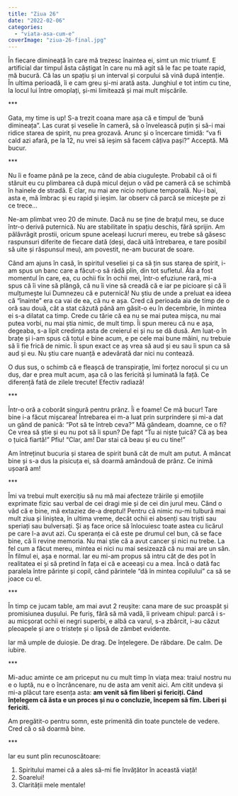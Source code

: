 ```yaml
---
title: "Ziua 26"
date: "2022-02-06"
categories: 
  - "viata-asa-cum-e"
coverImage: "ziua-26-final.jpg"
---
```


În fiecare dimineață în care mă trezesc înaintea ei, simt un mic triumf. E artificial dar timpul ăsta câștigat în care nu mă agit să le fac pe toate rapid, mă bucură. Că las un spațiu și un interval și corpului să vină după intenție. În ultima perioadă, îi e cam greu și-mi arată asta. Junghiul e tot intim cu tine, la locul lui între omoplați, și-mi limitează și mai mult mișcările.

\*\*\*

Gata, my time is up! S-a trezit coana mare așa că e timpul de ‘bună dimineața”. Las curat și veselie în cameră, să o învelească puțin și să-i mai ridice starea de spirit, nu prea grozavă. Arunc și o încercare timidă: “va fi cald azi afară, pe la 12, nu vrei să ieșim să facem câțiva pași?” Acceptă. Mă bucur.

\*\*\*

Nu îi e foame până pe la zece, când de abia ciugulește. Probabil că oi fi stăruit eu cu plimbarea că după micul dejun o văd pe cameră că se schimbă în hainele de stradă. E clar, nu mai are nicio noțiune temporală. Nu-i bai, asta e, mă îmbrac și eu rapid și ieșim. Iar observ că parcă se micește pe zi ce trece...

Ne-am plimbat vreo 20 de minute. Dacă nu se ține de brațul meu, se duce într-o derivă puternică. Nu are stabilitate în spațiu deschis, fără sprijin. Am pălăvrăgit prostii, oricum spune aceleași lucruri mereu, eu trebe să găsesc raspunsuri diferite de fiecare dată (deși, dacă uită întrebarea, e tare posibil să uite și răspunsul meu), am povestit, ne-am bucurat de soare.

Când am ajuns în casă, în spiritul veseliei și ca să țin sus starea de spirit, i-am spus un banc care a făcut-o să râdă plin, din tot sufletul. Ăla a fost momentul în care, ea, cu ochii fix în ochii mei, într-o efuziune rară, mi-a spus că îi vine să plângă, că nu îi vine să creadă că e iar pe picioare și că îi mulțumește lui Dumnezeu că e puternică! Nu știu de unde a preluat ea ideea că “înainte” era ca vai de ea, că nu e așa. Cred că perioada aia de timp de o oră sau două, cât a stat căzută până am găsit-o eu în decembrie, în mintea ei s-a dilatat ca timp. Crede cu tărie că ea nu se mai putea mișca, nu mai putea vorbi, nu mai știa nimic, de mult timp. Îi spun mereu că nu e așa, degeaba, s-a lipit credința asta de creierul ei și nu se dă dusă. Am luat-o în brațe și i-am spus că totul e bine acum, e pe cele mai bune mâini, nu trebuie să îi fie frică de nimic. Îi spun exact ce aș vrea să aud și eu sau îi spun ca să aud și eu. Nu știu care nuanță e adevărată dar nici nu contează.

O dus sus, o schimb că e fleașcă de transpirație, îmi forțez norocul și cu un duș, dar e prea mult acum, așa că o las fericită și luminată la față. Ce diferență fată de zilele trecute! Efectiv radiază!

\*\*\*

Într-o oră a coborât singură pentru prânz. Îi e foame! Ce mă bucur! Tare bine i-a făcut mișcarea! Întrebarea ei m-a luat prin surprindere și mi-a dat un gând de panică: “Pot să te întreb ceva?” Mă gândeam, doamne, ce o fi? Ce vrea să știe și eu nu pot să îi spun? De fapt “Tu ai niște țuică? Că aș bea o țuică fiartă!” Pfiu! “Clar, am! Dar stai că beau și eu cu tine!”

Am întreținut bucuria și starea de spirit bună cât de mult am putut. A mâncat bine și s-a dus la pisicuța ei, să doarmă amândouă de prânz. Ce inimă ușoară am!

\*\*\*

Îmi va trebui mult exercițiu să nu mă mai afecteze trăirile și emoțiile exprimate fizic sau verbal de cei dragi mie și de cei din jurul meu. Când o văd că e bine, mă extaziez de-a dreptul! Pentru că nimic nu-mi tulbură mai mult ziua și liniștea, în ultima vreme, decât ochii ei absenți sau triști sau speriați sau bulversați. Și aș face orice să înlocuiesc toate astea cu licărul pe care l-a avut azi. Cu speranța ei că este pe drumul cel bun, că se face bine, că îi revine memoria. Nu mai știe că a avut cancer și nici nu trebe. La fel cum a făcut mereu, mintea ei nici nu mai sesizează că nu mai are un sân. În filmul ei, așa e normal. Iar eu mi-am propus să intru cât de des pot în realitatea ei și să pretind în fața ei că e aceeași cu a mea. Încă o dată fac paralela între părinte și copil, când părintele “dă în mintea copilului” ca să se joace cu el.

\*\*\*

În timp ce jucam table, am mai avut 2 reușite: cana mare de suc proaspăt și promisiunea dușului. Pe furiș, fără să mă vadă, îi priveam chipul: parcă i s-au micșorat ochii ei negri superbi, e albă ca varul, s-a zbârcit, i-au căzut pleoapele și are o tristețe și o lipsă de zâmbet evidente.

Iar mă umple de duioșie. De drag. De înțelegere. De răbdare. De calm. De iubire.

\*\*\*

Mi-aduc aminte ce am priceput nu cu mult timp în viața mea: traiul nostru nu e o luptă, nu e o încrâncenare, nu de asta am venit aici. Am citit undeva și mi-a plăcut tare esența asta: ****am venit să fim liberi și fericiți. Când înțelegem că ăsta e un proces și nu o concluzie, începem să fim. Liberi și fericiti.****

Am pregătit-o pentru somn, este primenită din toate punctele de vedere. Cred că o să doarmă bine.

\*\*\*

Iar eu sunt plin recunoscătoare:

1. Spiritului mamei că a ales să-mi fie învățător în această viață!
2. Soarelui!
3. Clarității mele mentale!
